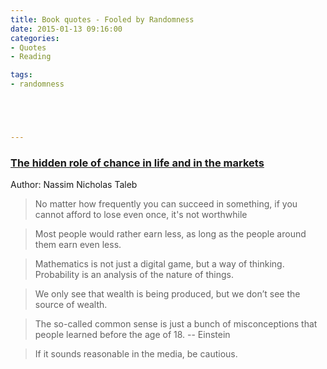 ```yaml
---
title: Book quotes - Fooled by Randomness
date: 2015-01-13 09:16:00
categories:
- Quotes
- Reading

tags:
- randomness





---
```


### [The hidden role of chance in life and in the markets](https://www.amazon.com/dp/B001FA0W5W/ref=dp-kindle-redirect?_encoding=UTF8&btkr=1)
Author: Nassim Nicholas Taleb 

> No matter how frequently you can succeed in something, if you cannot afford to lose even once, it's not worthwhile

> Most people would rather earn less, as long as the people around them earn even less.

> Mathematics is not just a digital game, but a way of thinking. Probability is an analysis of the nature of things.

> We only see that wealth is being produced, but we don’t see the source of wealth.

> The so-called common sense is just a bunch of misconceptions that people learned before the age of 18. -- Einstein

> If it sounds reasonable in the media, be cautious.